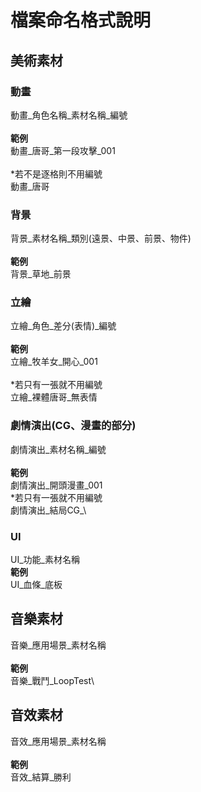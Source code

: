 # 檔案命名格式說明
## 美術素材
### 動畫
動畫_角色名稱_素材名稱_編號\
\
**範例**\
動畫_唐哥_第一段攻擊_001\
\
\*若不是逐格則不用編號\
動畫_唐哥
### 背景
背景_素材名稱_類別(遠景、中景、前景、物件)\
\
**範例**\
背景_草地_前景
### 立繪
立繪_角色_差分(表情)_編號\
\
**範例**\
立繪_牧羊女_開心_001\
\
\*若只有一張就不用編號\
立繪_裸體唐哥_無表情
### 劇情演出(CG、漫畫的部分)
劇情演出_素材名稱_編號\
\
**範例**\
劇情演出_開頭漫畫_001
\
\*若只有一張就不用編號\
劇情演出_結局CG_\
### UI
UI_功能_素材名稱\
**範例**\
UI_血條_底板
## 音樂素材
音樂_應用場景_素材名稱\
\
**範例**\
音樂_戰鬥_LoopTest\
## 音效素材
音效_應用場景_素材名稱\
\
**範例**\
音效_結算_勝利
